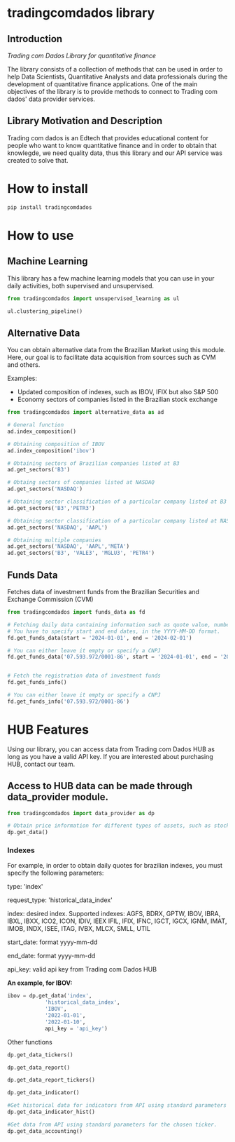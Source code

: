 # tradingcomdados library


## Introduction
*Trading com Dados Library for quantitative finance*

The library consists of a collection of methods that can be used in order to help Data Scientists, Quantitative Analysts and data professionals during the development of quantitative finance applications. One of the main objectives of the library is to provide methods to connect to Trading com dados' data provider services.

## Library Motivation and Description
Trading com dados is an Edtech that provides educational content for people who want to know quantitative finance and in order to obtain that knowlegde, we need quality data, thus this library and our API service was created to solve that.

# How to install
```python 
pip install tradingcomdados
```

# How to use
## Machine Learning
This library has a few machine learning models that you can use in your daily activities, both supervised and unsupervised.

```python
from tradingcomdados import unsupervised_learning as ul

ul.clustering_pipeline()
```

## Alternative Data
You can obtain alternative data from the Brazilian Market using this module. Here, our goal is to facilitate data acquisition from sources such as CVM and others.

Examples:
* Updated composition of indexes, such as IBOV, IFIX but also S&P 500
* Economy sectors of companies listed in the Brazilian stock exchange


```python
from tradingcomdados import alternative_data as ad

# General function
ad.index_composition()

# Obtaining composition of IBOV
ad.index_composition('ibov')

# Obtaining sectors of Brazilian companies listed at B3
ad.get_sectors('B3')

# Obtaing sectors of companies listed at NASDAQ
ad.get_sectors('NASDAQ')

# Obtaining sector classification of a particular company listed at B3
ad.get_sectors('B3','PETR3') 

# Obtaining sector classification of a particular company listed at NASDAQ
ad.get_sectors('NASDAQ', 'AAPL')

# Obtaining multiple companies
ad.get_sectors('NASDAQ', 'AAPL','META')
ad.get_sectors('B3', 'VALE3', 'MGLU3', 'PETR4')

```


## Funds Data
Fetches data of investment funds from the Brazilian Securities and Exchange Commission (CVM)


```python
from tradingcomdados import funds_data as fd

# Fetching daily data containing information such as quote value, number of investors, and net asset value (NAV)
# You have to specify start and end dates, in the YYYY-MM-DD format.
fd.get_funds_data(start = '2024-01-01', end = '2024-02-01')

# You can either leave it empty or specify a CNPJ
fd.get_funds_data('07.593.972/0001-86', start = '2024-01-01', end = '2024-02-01')


# Fetch the registration data of investment funds
fd.get_funds_info()

# You can either leave it empty or specify a CNPJ
fd.get_funds_info('07.593.972/0001-86')
```

# HUB Features
Using our library, you can access data from Trading com Dados HUB as long as you have a valid API key.
If you are interested about purchasing HUB, contact our team.

## Access to HUB data can be made through data_provider module.
```python
from tradingcomdados import data_provider as dp

# Obtain price information for different types of assets, such as stocks, treasury, indexes, etc.
dp.get_data()

```
### Indexes
For example, in order to obtain daily quotes for brazilian indexes, you must specify the following parameters:

type: 'index'

request_type: 'historical_data_index'

index: desired index. Supported indexes: AGFS, BDRX, GPTW, IBOV, IBRA, IBXL, IBXX, ICO2, ICON, IDIV, IEEX
IFIL, IFIX, IFNC, IGCT, IGCX, IGNM, IMAT, IMOB, INDX, ISEE, ITAG, IVBX, MLCX, SMLL, UTIL

start_date: format yyyy-mm-dd

end_date: format yyyy-mm-dd

api_key: valid api key from Trading com Dados HUB

**An example, for IBOV:**
```python
ibov = dp.get_data('index',
            'historical_data_index',
            'IBOV',
            '2022-01-01',
            '2022-01-10',
            api_key = 'api_key')
```

Other functions
```python
dp.get_data_tickers()

dp.get_data_report()

dp.get_data_report_tickers()

dp.get_data_indicator()

#Get historical data for indicators from API using standard parameters for the chosen ticker.
dp.get_data_indicator_hist()

#Get data from API using standard parameters for the chosen ticker.
dp.get_data_accounting()
```
